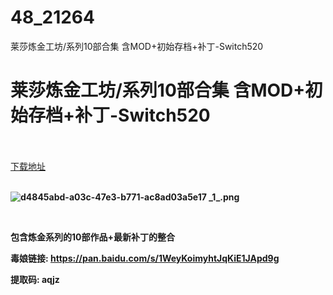 # 48_21264
莱莎炼金工坊/系列10部合集 含MOD+初始存档+补丁-Switch520
# 莱莎炼金工坊/系列10部合集 含MOD+初始存档+补丁-Switch520
 <br/></br>
[下载地址](https://www.switch520.cc/article/21264 "下载地址")
<br/></br>

<p><strong><img title="d4845abd-a03c-47e3-b771-ac8ad03a5e17 _1_.png" src="https://www.switch520.cc/muke_img/2021_08_16_ff4e234afc754.png" alt="d4845abd-a03c-47e3-b771-ac8ad03a5e17 _1_.png"></strong></p>
<p>&nbsp;</p>
<p><strong>包含炼金系列的10部作品+最新补丁的整合</strong></p>
<p><strong>毒娘链接: <a href="https://pan.baidu.com/s/1WeyKoimyhtJqKiE1JApd9g">https://pan.baidu.com/s/1WeyKoimyhtJqKiE1JApd9g</a></strong></p>
<p><strong> 提取码: aqjz&nbsp;</strong></p>
